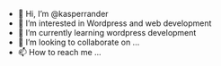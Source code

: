 - 👋 Hi, I’m @kasperrander
- 👀 I’m interested in Wordpress and web development
- 🌱 I’m currently learning wordpress development
- 💞️ I’m looking to collaborate on ...
- 📫 How to reach me ...

<!---
kasperrander/kasperrander is a ✨ special ✨ repository because its `README.md` (this file) appears on your GitHub profile.
You can click the Preview link to take a look at your changes.
--->
